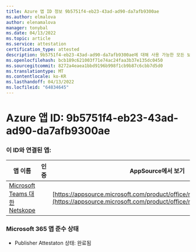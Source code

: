 ```yaml
---
title: Azure 앱 ID 정보 9b5751f4-eb23-43ad-ad90-da7afb9300ae
ms.author: elmalova
author: elenamalova
manager: tonybal
ms.date: 04/13/2022
ms.topic: article
ms.service: attestation
certification_type: attested
description: 9b5751f4-eb23-43ad-ad90-da7afb9300ae에 대해 사용 가능한 모든 보안 및 규정 준수 정보입니다.
ms.openlocfilehash: bcb189c621003f71e74ac24faa3b37e135dc0450
ms.sourcegitcommit: 8272a4eaea1bbd9196b998f1cb9b87c6cbb7d5d0
ms.translationtype: MT
ms.contentlocale: ko-KR
ms.lasthandoff: 04/13/2022
ms.locfileid: "64834645"
---
```

# <a name="azure-app-id-9b5751f4-eb23-43ad-ad90-da7afb9300ae"></a>Azure 앱 ID: 9b5751f4-eb23-43ad-ad90-da7afb9300ae


### <a name="apps-associated-with-this-id"></a>이 ID와 연결된 앱:
| **앱 이름** | **인증** | **AppSource에서 보기** |
|--------------|---------------|-----------------------|
| [Microsoft Teams 대한 Netskope](../forward/netskope.netskope_teams.md) |  | [https://appsource.microsoft.com/product/office/netskope.netskope_teams](https://appsource.microsoft.com/product/office/netskope.netskope_teams) |

### <a name="microsoft-365-app-compliance-status"></a>Microsoft 365 앱 준수 상태
- Publisher Attestaton 상태: 완료됨
